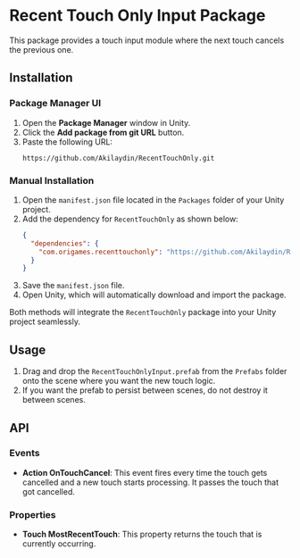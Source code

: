 ﻿# Recent Touch Only Input Package

This package provides a touch input module where the next touch cancels the previous one.

## Installation

### Package Manager UI
1. Open the **Package Manager** window in Unity.
2. Click the **Add package from git URL** button.
3. Paste the following URL:
    ```text
    https://github.com/Akilaydin/RecentTouchOnly.git
    ```

### Manual Installation
1. Open the `manifest.json` file located in the `Packages` folder of your Unity project.
2. Add the dependency for `RecentTouchOnly` as shown below:
    ```json
    {
      "dependencies": {
        "com.origames.recenttouchonly": "https://github.com/Akilaydin/RecentTouchOnly.git"
      }
    }
    ```
3. Save the `manifest.json` file.
4. Open Unity, which will automatically download and import the package.

Both methods will integrate the `RecentTouchOnly` package into your Unity project seamlessly.

## Usage

1. Drag and drop the `RecentTouchOnlyInput.prefab` from the `Prefabs` folder onto the scene where you want the new touch logic.
2. If you want the prefab to persist between scenes, do not destroy it between scenes.

## API

### Events

- **Action<Touch> OnTouchCancel**: This event fires every time the touch gets cancelled and a new touch starts processing. It passes the touch that got cancelled.

### Properties

- **Touch MostRecentTouch**: This property returns the touch that is currently occurring.

